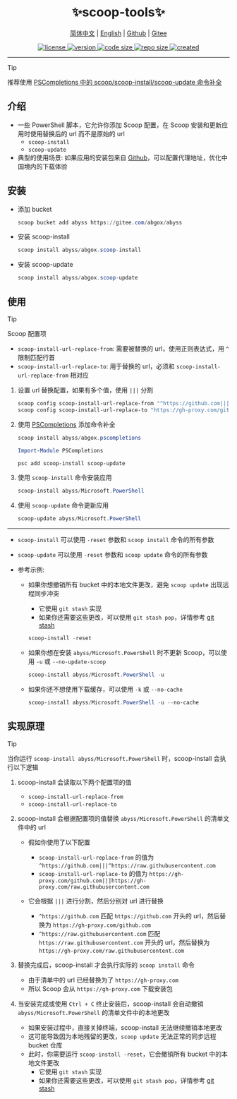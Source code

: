 <p align="center">
  <h1 align="center">✨scoop-tools✨</h1>
</p>

<p align="center">
    <a href="readme-cn.md">简体中文</a> |
    <a href="readme.md">English</a> |
    <a href="https://github.com/abgox/scoop-tools">Github</a> |
    <a href="https://gitee.com/abgox/scoop-tools">Gitee</a>
</p>

<p align="center">
    <a href="https://github.com/abgox/scoop-tools/blob/main/license">
        <img src="https://img.shields.io/github/license/abgox/scoop-tools" alt="license" />
    </a>
    <a href="https://github.com/abgox/scoop-tools">
        <img src="https://img.shields.io/github/v/release/abgox/scoop-tools?label=version" alt="version" />
    </a>
    <a href="https://img.shields.io/github/languages/code-size/abgox/scoop-tools.svg">
        <img src="https://img.shields.io/github/languages/code-size/abgox/scoop-tools.svg" alt="code size" />
    </a>
    <a href="https://img.shields.io/github/repo-size/abgox/scoop-tools.svg">
        <img src="https://img.shields.io/github/repo-size/abgox/scoop-tools.svg" alt="repo size" />
    </a>
    <a href="https://github.com/abgox/scoop-tools">
        <img src="https://img.shields.io/github/created-at/abgox/scoop-tools" alt="created" />
    </a>
</p>

---

> [!Tip]
>
> 推荐使用 [PSCompletions 中的 scoop/scoop-install/scoop-update 命令补全](https://gitee.com/abgox/PSCompletions)

## 介绍

- 一些 PowerShell 脚本，它允许你添加 Scoop 配置，在 Scoop 安装和更新应用时使用替换后的 url 而不是原始的 url
  - `scoop-install`
  - `scoop-update`
- 典型的使用场景: 如果应用的安装包来自 [Github](https://github.com)，可以配置代理地址，优化中国境内的下载体验

## 安装

- 添加 bucket

  ```powershell
  scoop bucket add abyss https://gitee.com/abgox/abyss
  ```

- 安装 scoop-install

  ```powershell
  scoop install abyss/abgox.scoop-install
  ```

- 安装 scoop-update

  ```powershell
  scoop install abyss/abgox.scoop-update
  ```

## 使用

> [!Tip]
> Scoop 配置项
>
> - `scoop-install-url-replace-from`: 需要被替换的 url，使用正则表达式，用 `^` 限制匹配行首
> - `scoop-install-url-replace-to`: 用于替换的 url，必须和 `scoop-install-url-replace-from` 相对应

1. 设置 url 替换配置，如果有多个值，使用 `|||` 分割

   ```powershell
   scoop config scoop-install-url-replace-from "^https://github.com|||^https://raw.githubusercontent.com"
   scoop config scoop-install-url-replace-to "https://gh-proxy.com/github.com|||https://gh-proxy.com/raw.githubusercontent.com"
   ```

2. 使用 [PSCompletions](https://gitee.com/abgox/PSCompletions) 添加命令补全

   ```powershell
   scoop install abyss/abgox.pscompletions
   ```

   ```powershell
   Import-Module PSCompletions
   ```

   ```powershell
   psc add scoop-install scoop-update
   ```

3. 使用 `scoop-install` 命令安装应用

   ```powershell
   scoop-install abyss/Microsoft.PowerShell
   ```

4. 使用 `scoop-update` 命令更新应用

   ```powershell
   scoop-update abyss/Microsoft.PowerShell
   ```

---

- `scoop-install` 可以使用 `-reset` 参数和 `scoop install` 命令的所有参数
- `scoop-update` 可以使用 `-reset` 参数和 `scoop update` 命令的所有参数

- 参考示例:

  - 如果你想撤销所有 bucket 中的本地文件更改，避免 `scoop update` 出现远程同步冲突

    - 它使用 `git stash` 实现
    - 如果你还需要这些更改，可以使用 `git stash pop`，详情参考 [git stash](https://git-scm.com/docs/git-stash)

    ```powershell
    scoop-install -reset
    ```

  - 如果你想在安装 `abyss/Microsoft.PowerShell` 时不更新 Scoop，可以使用 `-u` 或 `--no-update-scoop`

    ```powershell
    scoop-install abyss/Microsoft.PowerShell -u
    ```

  - 如果你还不想使用下载缓存，可以使用 `-k` 或 `--no-cache`
    ```powershell
    scoop-install abyss/Microsoft.PowerShell -u --no-cache
    ```

## 实现原理

> [!Tip]
>
> 当你运行 `scoop-install abyss/Microsoft.PowerShell` 时，scoop-install 会执行以下逻辑

1. scoop-install 会读取以下两个配置项的值

   - `scoop-install-url-replace-from`
   - `scoop-install-url-replace-to`

2. scoop-install 会根据配置项的值替换 `abyss/Microsoft.PowerShell` 的清单文件中的 url

   - 假如你使用了以下配置

     - `scoop-install-url-replace-from` 的值为 `^https://github.com|||^https://raw.githubusercontent.com`
     - `scoop-install-url-replace-to` 的值为 `https://gh-proxy.com/github.com|||https://gh-proxy.com/raw.githubusercontent.com`

   - 它会根据 `|||` 进行分割，然后分别对 url 进行替换

     - `^https://github.com` 匹配 `https://github.com` 开头的 url，然后替换为 `https://gh-proxy.com/github.com`
     - `^https://raw.githubusercontent.com` 匹配 `https://raw.githubusercontent.com` 开头的 url，然后替换为 `https://gh-proxy.com/raw.githubusercontent.com`

3. 替换完成后，scoop-install 才会执行实际的 `scoop install` 命令

   - 由于清单中的 url 已经替换为了 `https://gh-proxy.com`
   - 所以 Scoop 会从 `https://gh-proxy.com` 下载安装包

4. 当安装完成或使用 `Ctrl + C` 终止安装后，scoop-install 会自动撤销 `abyss/Microsoft.PowerShell` 的清单文件中的本地更改

   - 如果安装过程中，直接关掉终端，scoop-install 无法继续撤销本地更改
   - 这可能导致因为本地残留的更改，`scoop update` 无法正常的同步远程 bucket 仓库
   - 此时，你需要运行 `scoop-install -reset`，它会撤销所有 bucket 中的本地文件更改
     - 它使用 `git stash` 实现
     - 如果你还需要这些更改，可以使用 `git stash pop`，详情参考 [git stash](https://git-scm.com/docs/git-stash)
